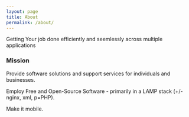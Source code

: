 ```yaml
---
layout: page
title: About
permalink: /about/
---
```


Getting Your job done efficiently and seemlessly across multiple applications

### Mission

Provide software solutions and support services for individuals and businesses.

Employ Free and Open-Source Software - primarily in a LAMP stack (+/- nginx, xml, p=PHP).

Make it mobile.

